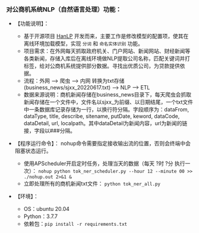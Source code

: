 ### 对公商机系统NLP（自然语言处理）功能：

- 【功能说明】：
    - 基于开源项目 [HanLP](https://github.com/hankcs/HanLP) 开发而来，主要工作是修改模型的配置项，使其在离线环境加载模型，实现 `分词` 和 `命名实体识别` 功能。
    - 项目需求：在外网每天抓取政府机关、门户网站、新闻网站、财经新闻等各类新闻，存储入库后在离线环境做NLP提取公司名称，匹配关键词并打标签，给对公商机系统提供部分数据。寻找出优质公司，为贷款提供依据。
    - 流程：外网 --> 爬虫 --> 内网 转换为txt存储 (business_news/sjxx_20220617.txt) --> NLP --> ETL
    - 数据来源说明：商机新闻存储在business_news目录下，每天爬虫会抓取新闻存储在一个文件中，文件名以sjxx_为前缀、以日期结尾，一个txt文件中一条数据库记录存储为一行，以换行符分隔。字段顺序为：dataFrom, dataType, title, describe, sitename, putDate, keword, dataCode, dataDetail, url, localpath。其中dataDetail为新闻内容，url为新闻的链接，字段以###分隔。

- 【程序运行命令】：
    nohup命令需要指定接收输出流的位置，否则会终端中会阻塞状态运行。
    - 使用APScheduler开启定时任务，处理当天的数据（每天 ?时 ?分 执行一次）：
        `nohup python tok_ner_scheduler.py --hour 12 --minute 00 >> ./nohup.out 2>&1 &`
    - 立即处理所有的商机新闻txt文件：
        `python tok_ner_all.py`

- 【环境】：
    - OS：ubuntu 20.04
    - Python：3.7.7
    - 依赖包：`pip install -r requirements.txt`

